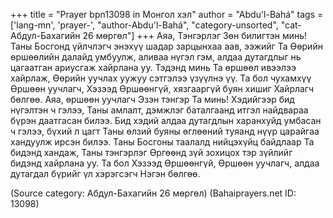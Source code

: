 +++
title = "Prayer bpn13098 in Монгол хэл"
author = "Abdu'l-Bahá"
tags = ['lang-mn', 'prayer-', "author-Abdu'l-Bahá", "category-unsorted", "cat-Абдул-Бахагийн 26 мөргөл"]
+++
Аяа, Тэнгэрлэг Зөн билигтэн минь! Таны Босгонд үйлчлэгч энэхүү шадар зарцынхаа аав, ээжийг Та Өөрийн өршөөлийн далайд умбуулж, аливаа нүгэл гэм, алдаа дутагдлыг нь цагаатган ариусгаж хайрлана уу.  Тэдэнд минь Та өршөөл ивээлээ хайрлаж, Өөрийн уучлах уужуу сэтгэлээ үзүүлнэ үү. Та бол чухамхүү Өршөөн уучлагч, Хэзээд Өршөөнгүй, хязгааргүй буян хишиг Хайрлагч бөлгөө. Аяа, өршөөн уучлагч Эзэн тэнгэр Та минь!  Хэдийгээр бид нүгэлтэн ч гэлээ, Таны амлалт, дэмжлэг баталгаанд итгэл найдвараа бүрэн даатгасан билээ. Бид хэдий алдаа дутагдлын харанхуйд умбасан  ч гэлээ, бүхий л цагт Таны өлзий буяны өглөөний туяанд нүүр царайгаа хандуулж ирсэн билээ. Таны Босгоны таалалд нийцэхүйц байдлаар Та бидэнд хандаж, Таны тэнгэрлэг Өргөөнд зүй зохицох тэр зүйлийг бидэнд хайрлана уу. Та бол Хэзээд Өршөөнгүй, Өршөөн уучлагч, алдаа дутагдал бүрийг үл хэрэгсэгч Нэгэн бөлгөө.

(Source category: Абдул-Бахагийн 26 мөргөл)
(Bahaiprayers.net ID: 13098)

